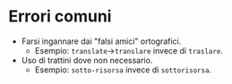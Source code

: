 # Errori comuni

- Farsi ingannare dai "falsi amici" ortografici.
	- Esempio: `translate`->`translare` invece di `traslare`.
- Uso di trattini dove non necessario.
	- Esempio: `sotto-risorsa` invece di `sottorisorsa`.

